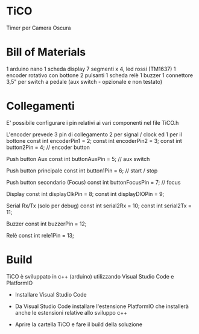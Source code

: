 # TiCO

Timer per Camera Oscura

# Bill of Materials

1 arduino nano
1 scheda display 7 segmenti x 4, led rossi (TM1637)
1 encoder rotativo con bottone
2 pulsanti
1 scheda relè
1 buzzer
1 connettore 3,5" per switch a pedale (aux switch - opzionale e non testato)

# Collegamenti

E' possibile configurare i pin relativi ai vari componenti nel file TiCO.h

L'encoder prevede 3 pin di collegamento 2 per signal / clock ed 1 per il bottone
const int encoderPin1 = 2;
const int encoderPin2 = 3;
const int button2Pin = 4; // encoder button

Push button Aux
const int buttonAuxPin = 5; // aux switch

Push button principale
const int button1Pin = 6; // start / stop

Push button secondario (Focus)
const int buttonFocusPin = 7; // focus

Display
const int displayClkPin = 8;
const int displayDIOPin = 9;

Serial Rx/Tx (solo per debug)
const int serial2Rx = 10;
const int serial2Tx = 11;

Buzzer
const int buzzerPin = 12;

Relè
const int rele1Pin = 13;

# Build

TiCO è sviluppato in c++ (arduino) utilizzando Visual Studio Code e PlatformIO

* Installare Visual Studio Code

* Da Visual Studio Code installare l'estensione PlatformIO che installerà anche le estensioni relative allo sviluppo c++

* Aprire la cartella TiCO e fare il build della soluzione
